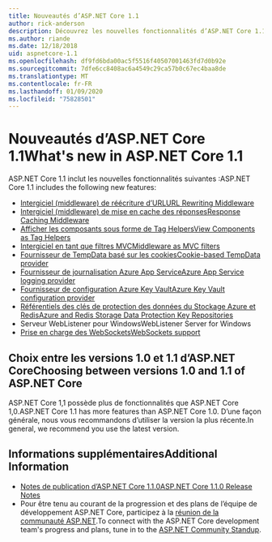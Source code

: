 ```yaml
---
title: Nouveautés d’ASP.NET Core 1.1
author: rick-anderson
description: Découvrez les nouvelles fonctionnalités d’ASP.NET Core 1.1.
ms.author: riande
ms.date: 12/18/2018
uid: aspnetcore-1.1
ms.openlocfilehash: df9fd6bda00ac5f5516f40507001463fd7d0b92e
ms.sourcegitcommit: 7dfe6cc8408ac6a4549c29ca57b0c67ec4baa8de
ms.translationtype: MT
ms.contentlocale: fr-FR
ms.lasthandoff: 01/09/2020
ms.locfileid: "75828501"
---
```

# <a name="whats-new-in-aspnet-core-11"></a><span data-ttu-id="69fd4-103">Nouveautés d’ASP.NET Core 1.1</span><span class="sxs-lookup"><span data-stu-id="69fd4-103">What's new in ASP.NET Core 1.1</span></span>

<span data-ttu-id="69fd4-104">ASP.NET Core 1.1 inclut les nouvelles fonctionnalités suivantes :</span><span class="sxs-lookup"><span data-stu-id="69fd4-104">ASP.NET Core 1.1 includes the following new features:</span></span>

- [<span data-ttu-id="69fd4-105">Intergiciel (middleware) de réécriture d’URL</span><span class="sxs-lookup"><span data-stu-id="69fd4-105">URL Rewriting Middleware</span></span>](xref:fundamentals/url-rewriting)
- [<span data-ttu-id="69fd4-106">Intergiciel (middleware) de mise en cache des réponses</span><span class="sxs-lookup"><span data-stu-id="69fd4-106">Response Caching Middleware</span></span>](xref:performance/caching/middleware)
- [<span data-ttu-id="69fd4-107">Afficher les composants sous forme de Tag Helpers</span><span class="sxs-lookup"><span data-stu-id="69fd4-107">View Components as Tag Helpers</span></span>](xref:mvc/views/view-components#invoking-a-view-component-as-a-tag-helper)
- [<span data-ttu-id="69fd4-108">Intergiciel en tant que filtres MVC</span><span class="sxs-lookup"><span data-stu-id="69fd4-108">Middleware as MVC filters</span></span>](xref:mvc/controllers/filters#using-middleware-in-the-filter-pipeline)
- [<span data-ttu-id="69fd4-109">Fournisseur de TempData basé sur les cookies</span><span class="sxs-lookup"><span data-stu-id="69fd4-109">Cookie-based TempData provider</span></span>](xref:fundamentals/app-state#tempdata)
- [<span data-ttu-id="69fd4-110">Fournisseur de journalisation Azure App Service</span><span class="sxs-lookup"><span data-stu-id="69fd4-110">Azure App Service logging provider</span></span>](xref:fundamentals/logging/index#azure-app-service-provider)
- [<span data-ttu-id="69fd4-111">Fournisseur de configuration Azure Key Vault</span><span class="sxs-lookup"><span data-stu-id="69fd4-111">Azure Key Vault configuration provider</span></span>](xref:security/key-vault-configuration)
- [<span data-ttu-id="69fd4-112">Référentiels des clés de protection des données du Stockage Azure et Redis</span><span class="sxs-lookup"><span data-stu-id="69fd4-112">Azure and Redis Storage Data Protection Key Repositories</span></span>](xref:security/data-protection/implementation/key-storage-providers)
- <span data-ttu-id="69fd4-113">Serveur WebListener pour Windows</span><span class="sxs-lookup"><span data-stu-id="69fd4-113">WebListener Server for Windows</span></span>
- [<span data-ttu-id="69fd4-114">Prise en charge des WebSockets</span><span class="sxs-lookup"><span data-stu-id="69fd4-114">WebSockets support</span></span>](xref:fundamentals/websockets)

## <a name="choosing-between-versions-10-and-11-of-aspnet-core"></a><span data-ttu-id="69fd4-115">Choix entre les versions 1.0 et 1.1 d’ASP.NET Core</span><span class="sxs-lookup"><span data-stu-id="69fd4-115">Choosing between versions 1.0 and 1.1 of ASP.NET Core</span></span>

<span data-ttu-id="69fd4-116">ASP.NET Core 1,1 possède plus de fonctionnalités que ASP.NET Core 1,0.</span><span class="sxs-lookup"><span data-stu-id="69fd4-116">ASP.NET Core 1.1 has more features than ASP.NET Core 1.0.</span></span> <span data-ttu-id="69fd4-117">D’une façon générale, nous vous recommandons d’utiliser la version la plus récente.</span><span class="sxs-lookup"><span data-stu-id="69fd4-117">In general, we recommend you use the latest version.</span></span>

## <a name="additional-information"></a><span data-ttu-id="69fd4-118">Informations supplémentaires</span><span class="sxs-lookup"><span data-stu-id="69fd4-118">Additional Information</span></span>

- [<span data-ttu-id="69fd4-119">Notes de publication d’ASP.NET Core 1.1.0</span><span class="sxs-lookup"><span data-stu-id="69fd4-119">ASP.NET Core 1.1.0 Release Notes</span></span>](https://github.com/dotnet/aspnetcore/releases/tag/1.1.0)
- <span data-ttu-id="69fd4-120">Pour être tenu au courant de la progression et des plans de l’équipe de développement ASP.NET Core, participez à la [réunion de la communauté ASP.NET](https://live.asp.net/).</span><span class="sxs-lookup"><span data-stu-id="69fd4-120">To connect with the ASP.NET Core development team's progress and plans, tune in to the [ASP.NET Community Standup](https://live.asp.net/).</span></span>
